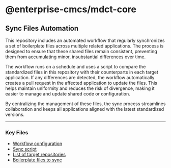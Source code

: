 # @enterprise-cmcs/mdct-core

## Sync Files Automation

This repository includes an automated workflow that regularly synchronizes a set of boilerplate files across multiple related applications. The process is designed to ensure that these shared files remain consistent, preventing them from accumulating minor, insubstantial differences over time.

The workflow runs on a schedule and uses a script to compare the standardized files in this repository with their counterparts in each target application. If any differences are detected, the workflow automatically creates a pull request in the affected application to update the files. This helps maintain uniformity and reduces the risk of divergence, making it easier to manage and update shared code or configuration.

By centralizing the management of these files, the sync process streamlines collaboration and keeps all applications aligned with the latest standardized versions.

---

### Key Files

- [Workflow configuration](.github/workflows/sync-files.yml)
- [Sync script](sync-files.js)
- [List of target repositories](sync-files-repos.json)
- [Boilerplate files to sync](files-to-sync/)
